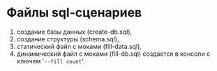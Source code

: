# Файлы sql-сценариев
1) создание базы данных (create-db.sql),
2) создание структуры (schema.sql),
3) статический файл с моками (fill-data.sql),
4) динамический файл с моками (fill-db.sql) создается в консоли с ключем '`--fill count`'.
